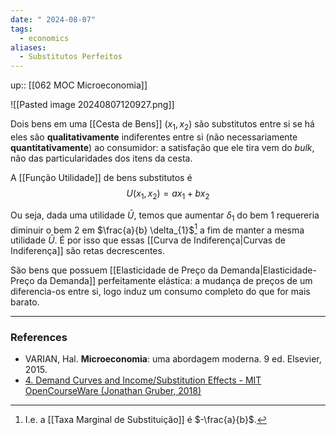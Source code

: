 ```yaml
---
date: " 2024-08-07"
tags:
  - economics
aliases:
  - Substitutos Perfeitos
---
```


up:: [[062 MOC Microeconomia]]

![[Pasted image 20240807120927.png]]

Dois bens em uma [[Cesta de Bens]] $(x_{1},x_{2})$ são substitutos entre si se há eles são **qualitativamente** indiferentes entre si (não necessariamente **quantitativamente**) ao consumidor: a satisfação que ele tira vem do *bulk*, não das particularidades dos itens da cesta. 

A [[Função Utilidade]] de bens substitutos é
$$
U(x_{1},x_{2}) = ax_{1} + bx_{2}
$$

Ou seja, dada uma utilidade $\bar{U}$, temos que aumentar $\delta_{1}$ do bem $1$ requereria diminuir o bem $2$ em $\frac{a}{b} \delta_{1}$[^1] a fim de manter a mesma utilidade $\bar{U}$. É por isso que essas [[Curva de Indiferença|Curvas de Indiferença]] são retas decrescentes.

São bens que possuem [[Elasticidade de Preço da Demanda|Elasticidade-Preço da Demanda]] perfeitamente elástica: a mudança de preços de um diferencia-os entre si, logo induz um consumo completo do que for mais barato.

---
### References
- VARIAN, Hal. **Microeconomia**: uma abordagem moderna. 9 ed. Elsevier, 2015. 
- [4. Demand Curves and Income/Substitution Effects - MIT OpenCourseWare (Jonathan Gruber, 2018)](https://www.youtube.com/watch?v=x0scPosOsoI&list=PLUl4u3cNGP62oJSoqb4Rf-vZMGUBe59G-&index=4)

[^1]: I.e. a [[Taxa Marginal de Substituição]] é $-\frac{a}{b}$.